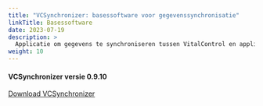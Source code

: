 ```yaml
---
title: "VCSynchronizer: basessoftware voor gegevenssynchronisatie"
linkTitle: Basessoftware
date: 2023-07-19
description: >
  Applicatie om gegevens te synchroniseren tussen VitalControl en applicaties van derden.
weight: 10
---
```

#### VCSynchronizer versie 0.9.10

<a href="/download/SetupVitalControlSynchronizer.exe" role="button" class="btn btn-primary btn-lg">Download VCSynchronizer</a>
